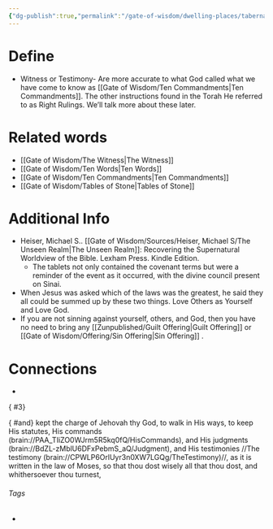 ```yaml
---
{"dg-publish":true,"permalink":"/gate-of-wisdom/dwelling-places/tabernacle/most-set-apart-place/tablets-of-testimony/","tags":["#GateWisdom","Tabernacle","MostSetApartPlace"]}
---
```


# Define
- Witness or Testimony- Are more accurate to what God called what we have come to know as [[Gate of Wisdom/Ten Commandments\|Ten Commandments]]. The other instructions found in the Torah He referred to as Right Rulings. We’ll talk more about these later.

# Related words
- [[Gate of Wisdom/The Witness\|The Witness]]
- [[Gate of Wisdom/Ten Words\|Ten Words]]
- [[Gate of Wisdom/Ten Commandments\|Ten Commandments]]
- [[Gate of Wisdom/Tables of Stone\|Tables of Stone]]

# Additional Info
- Heiser, Michael S.. [[Gate of Wisdom/Sources/Heiser, Michael S/The Unseen Realm\|The Unseen Realm]]: Recovering the Supernatural Worldview of the Bible. Lexham Press. Kindle Edition.  
	- The tablets not only contained the covenant terms but were a reminder of the event as it occurred, with the divine council present on Sinai.
- When Jesus was asked which of the laws was the greatest, he said they all could be summed up by these two things. Love Others as Yourself and Love God.
- If you are not sinning against yourself, others, and God, then you have no need to bring any [[Zunpublished/Guilt Offering\|Guilt Offering]]  or [[Gate of Wisdom/Offering/Sin Offering\|Sin Offering]] . 

# Connections
- 
{ #3}

{ #and}
 kept the charge of Jehovah thy God, to walk in His ways, to keep His statutes, His commands (brain://PAA_TIiZO0WJrm5R5kq0fQ/HisCommands), and His judgments (brain://BdZL-zMblU6DFxPebmS_aQ/Judgment), and His testimonies //The testimony (brain://CPWLP6OrlUyr3n0XW7LGQg/TheTestimony)//, as it is written in the law of Moses, so that thou dost wisely all that thou dost, and whithersoever thou turnest,

###### Tags
- 